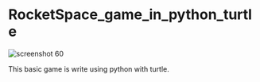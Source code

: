 # RocketSpace_game_in_python_turtle
![screenshot 60](https://user-images.githubusercontent.com/29013344/52994975-4e22d380-343f-11e9-9146-c8c085b1f730.png)

This basic game is write using python with turtle.
